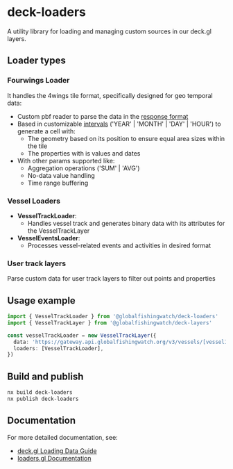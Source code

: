 # deck-loaders

A utility library for loading and managing custom sources in our deck.gl layers.

## Loader types

### Fourwings Loader

It handles the 4wings tile format, specifically designed for geo temporal data:

- Custom pbf reader to parse the data in the [response format](https://docs.google.com/presentation/d/1OJCg2zJp0zEVcYJ6Z4ePywy0oO59FnZ2aPUXp7LB4sc/edit#slide=id.g1125c16eeb4_2_7)
- Based in customizable [intervals](https://docs.google.com/presentation/d/1OJCg2zJp0zEVcYJ6Z4ePywy0oO59FnZ2aPUXp7LB4sc/edit#slide=id.g1128f3393b5_3_0) ('YEAR' | 'MONTH' | 'DAY' | 'HOUR') to generate a cell with:
  - The geometry based on its position to ensure equal area sizes within the tile
  - The properties with is values and dates
- With other params supported like:
  - Aggregation operations ('SUM' | 'AVG')
  - No-data value handling
  - Time range buffering

### Vessel Loaders

- **VesselTrackLoader**:
  - Handles vessel track and generates binary data with its attributes for the VesselTrackLayer
- **VesselEventsLoader**:
  - Processes vessel-related events and activities in desired format

### User track layers

Parse custom data for user track layers to filter out points and properties

## Usage example

```ts
import { VesselTrackLoader } from '@globalfishingwatch/deck-loaders'
import { VesselTrackLayer } from '@globalfishingwatch/deck-layers'

const vesselTrackLoader = new VesselTrackLayer({
  data: 'https://gateway.api.globalfishingwatch.org/v3/vessels/[vesselId]/tracks',
  loaders: [VesselTrackLoader],
})
```

## Build and publish

```bash
nx build deck-loaders
nx publish deck-loaders
```

## Documentation

For more detailed documentation, see:

- [deck.gl Loading Data Guide](https://deck.gl/docs/developer-guide/loading-data)
- [loaders.gl Documentation](https://loaders.gl)
